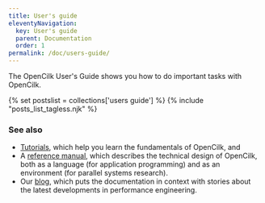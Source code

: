 ```yaml
---
title: User's guide
eleventyNavigation:
  key: User's guide
  parent: Documentation
  order: 1
permalink: /doc/users-guide/
---
```


The OpenCilk User's Guide shows you how to do important tasks with OpenCilk.

{% set postslist = collections['users guide'] %}
{% include "posts_list_tagless.njk" %}

### See also

- [Tutorials](/doc/tutorials), which help you learn the fundamentals of OpenCilk, and
- A [reference manual](/doc/reference), which describes the technical design of OpenCilk, both as a language (for application programming) and as an environment (for parallel systems research).
- Our [blog](/posts), which puts the documentation in context with stories about the latest developments in performance engineering.
